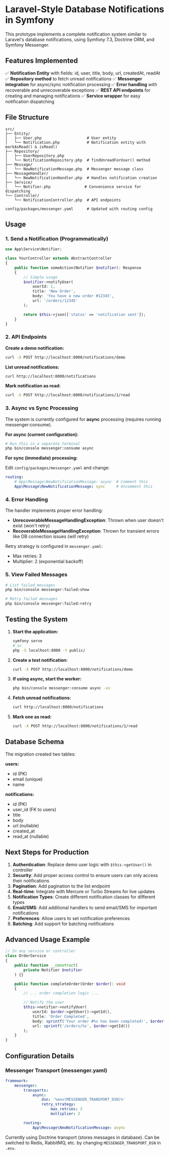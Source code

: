 # Laravel-Style Database Notifications in Symfony

This prototype implements a complete notification system similar to Laravel's database notifications, using Symfony 7.3, Doctrine ORM, and Symfony Messenger.

## Features Implemented

✅ **Notification Entity** with fields: id, user, title, body, url, createdAt, readAt
✅ **Repository method** to fetch unread notifications
✅ **Messenger integration** for async/sync notification processing
✅ **Error handling** with recoverable and unrecoverable exceptions
✅ **REST API endpoints** for creating and managing notifications
✅ **Service wrapper** for easy notification dispatching

## File Structure

```
src/
├── Entity/
│   ├── User.php                    # User entity
│   └── Notification.php            # Notification entity with markAsRead() & isRead()
├── Repository/
│   ├── UserRepository.php
│   └── NotificationRepository.php  # findUnreadForUser() method
├── Message/
│   └── NewNotificationMessage.php  # Messenger message class
├── MessageHandler/
│   └── NewNotificationHandler.php  # Handles notification creation
├── Service/
│   └── Notifier.php               # Convenience service for dispatching
└── Controller/
    └── NotificationController.php  # API endpoints

config/packages/messenger.yaml      # Updated with routing config
```

## Usage

### 1. Send a Notification (Programmatically)

```php
use App\Service\Notifier;

class YourController extends AbstractController
{
    public function someAction(Notifier $notifier): Response
    {
        // Simple usage
        $notifier->notifyUser(
            userId: 1,
            title: 'New Order',
            body: 'You have a new order #12345',
            url: '/orders/12345'
        );

        return $this->json(['status' => 'notification sent']);
    }
}
```

### 2. API Endpoints

**Create a demo notification:**
```bash
curl -X POST http://localhost:8000/notifications/demo
```

**List unread notifications:**
```bash
curl http://localhost:8000/notifications
```

**Mark notification as read:**
```bash
curl -X POST http://localhost:8000/notifications/1/read
```

### 3. Async vs Sync Processing

The system is currently configured for **async** processing (requires running messenger:consume).

**For async (current configuration):**
```bash
# Run this in a separate terminal
php bin/console messenger:consume async
```

**For sync (immediate) processing:**

Edit `config/packages/messenger.yaml` and change:
```yaml
routing:
    # App\Message\NewNotificationMessage: async  # Comment this
    App\Message\NewNotificationMessage: sync     # Uncomment this
```

### 4. Error Handling

The handler implements proper error handling:

- **UnrecoverableMessageHandlingException**: Thrown when user doesn't exist (won't retry)
- **RecoverableMessageHandlingException**: Thrown for transient errors like DB connection issues (will retry)

Retry strategy is configured in `messenger.yaml`:
- Max retries: 3
- Multiplier: 2 (exponential backoff)

### 5. View Failed Messages

```bash
# List failed messages
php bin/console messenger:failed:show

# Retry failed messages
php bin/console messenger:failed:retry
```

## Testing the System

1. **Start the application:**
   ```bash
   symfony serve
   # or
   php -S localhost:8000 -t public/
   ```

2. **Create a test notification:**
   ```bash
   curl -X POST http://localhost:8000/notifications/demo
   ```

3. **If using async, start the worker:**
   ```bash
   php bin/console messenger:consume async -vv
   ```

4. **Fetch unread notifications:**
   ```bash
   curl http://localhost:8000/notifications
   ```

5. **Mark one as read:**
   ```bash
   curl -X POST http://localhost:8000/notifications/1/read
   ```

## Database Schema

The migration created two tables:

**users:**
- id (PK)
- email (unique)
- name

**notifications:**
- id (PK)
- user_id (FK to users)
- title
- body
- url (nullable)
- created_at
- read_at (nullable)

## Next Steps for Production

1. **Authentication**: Replace demo user logic with `$this->getUser()` in controller
2. **Security**: Add proper access control to ensure users can only access their notifications
3. **Pagination**: Add pagination to the list endpoint
4. **Real-time**: Integrate with Mercure or Turbo Streams for live updates
5. **Notification Types**: Create different notification classes for different types
6. **Email/SMS**: Add additional handlers to send email/SMS for important notifications
7. **Preferences**: Allow users to set notification preferences
8. **Batching**: Add support for batching notifications

## Advanced Usage Example

```php
// In any service or controller
class OrderService
{
    public function __construct(
        private Notifier $notifier
    ) {}

    public function completeOrder(Order $order): void
    {
        // ... order completion logic ...

        // Notify the user
        $this->notifier->notifyUser(
            userId: $order->getUser()->getId(),
            title: 'Order Completed',
            body: sprintf('Your order #%s has been completed!', $order->getId()),
            url: sprintf('/orders/%s', $order->getId())
        );
    }
}
```

## Configuration Details

### Messenger Transport (messenger.yaml)

```yaml
framework:
    messenger:
        transports:
            async:
                dsn: '%env(MESSENGER_TRANSPORT_DSN)%'
                retry_strategy:
                    max_retries: 3
                    multiplier: 2

        routing:
            App\Message\NewNotificationMessage: async
```

Currently using Doctrine transport (stores messages in database). Can be switched to Redis, RabbitMQ, etc. by changing `MESSENGER_TRANSPORT_DSN` in `.env`.
